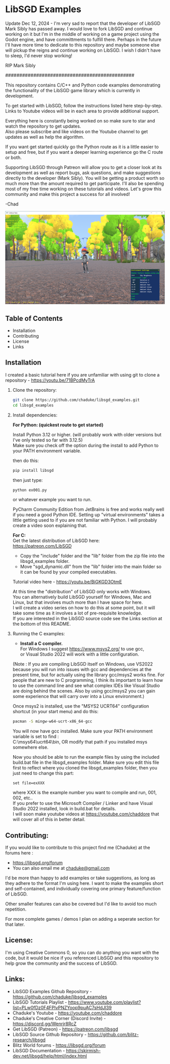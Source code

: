 # LibSGD Examples

Update Dec 12, 2024 - 
I'm very sad to report that the developer of LibSGD Mark Sibly has passed away.  I would love to fork LibSGD and continue working on it but I'm in the middle of working on a game project using the Godot engine, and have committments to fulfill there.  Perhaps in the future I'll have more time to dedicate to this repository and maybe someone else will pickup the reigns and continue working on LibSGD.  I wish I didn't have to sleep, I'd never stop working!  

RIP Mark Sibly

##############################################


This repository contains C/C++ and Python code examples demonstrating the functionality of the LibSGD game library which is currently in development.    
 
To get started with LibSGD, follow the instructions listed here step-by-step.     
Links to Youtube videos will be in each area to provide additional support.  
        
Everything here is constantly being worked on so make sure to star and watch the repository to get updates.    
Also please subscribe and like videos on the Youtube channel to get updates as well as help the algorithm.        

If you want get started quickly go the Python route as it is a little easier to setup and free, but if you want a deeper learning experience go the C route or both.  

Supporting LibSGD through Patreon will allow you to get a closer look at its development as well as report bugs, ask questions, and make suggestions directly to the developer (Mark Sibly).  You will be getting a product worth so much more than the amount required to get participate.  I'll also be spending most of my free time working on these tutorials and videos.  Let's grow this community and make this project a success for all involved!    

-Chad  

![Example Screenshot](https://github.com/Chaduke/libsgd_examples/blob/master/images/example.png)

## Table of Contents

- Installation
- Contributing
- License
- Links

## Installation

I created a basic tutorial here if you are unfamiliar with using git to clone a repository - https://youtu.be/71BPcdMyTrA   

1. Clone the repository:  
   ```sh
   git clone https://github.com/chaduke/libsgd_examples.git
   cd libsgd_examples
   ```

2. Install dependencies:  

	**For Python: (quickest route to get started)**  
   	
	Install Python 3.12 or higher. (will probably work with older versions but I've only tested so far with 3.12.5)  
	Make sure you check off the option during the install to add Python to your PATH environment variable.   
	
	then do this:  
	```sh
	pip install libsgd
	```
	then just type: 
	```sh
	python ex001.py 
	```
	or whatever example you want to run.  
	
	PyCharm Community Edition from JetBrains is free and works really well if you need a good Python IDE.  Setting up "virtual environments" takes a little getting used to if you are not familiar with Python. I will probably create a video soon explaining that.      
    
	**For C:**    	
	Get the latest distribution of LibSGD here:        
	https://patreon.com/LibSGD  	
	- Copy the "include" folder and the "lib" folder from the zip file into the libsgd_examples folder.
	- Move "sgd_dynamic.dll" from the "lib" folder into the main folder so it can be found by your compiled executables.  
	
 	Tutorial video here - https://youtu.be/BiGKGD3OtmE
	
	At this time the "distribution" of LibSGD only works with Windows.     	
	You can alternatively build LibSGD yourself for Windows, Mac and Linux, but that involves much more than I have space for here.    
	I will create a video series on how to do this at some point, but it will take some time as it involves a lot of pre-requisite knowledge.  
	If you are interested in the LibSGD source code see the Links section at the bottom of this README.   
	
3. Running the C examples:   	
	- **Install a C compiler.**     
	For Windows I suggest https://www.msys2.org/ to use gcc,      
	or Visual Studio 2022 will work with a little configuration.  
	
	(Note : If you are compiling LibSGD itself on Windows, use VS2022 because you will run into issues with gcc and dependencies at the present time, but for actually using the library gcc/msys2 works fine. For people that are new to C programming, I think its important to learn how to use the command line and see what complex IDEs like Visual Studio are doing behind the scenes.  Also by using gcc/msys2 you can gain some experience that will carry over into a Linux environment.)    
	
	Once msys2 is installed, use the "MSYS2 UCRT64" configuration shortcut (in your start menu) and do this:  
	```sh 
	pacman -S mingw-w64-ucrt-x86_64-gcc
	```
	You will now have gcc installed.  Make sure your PATH environment variable is set to find :   
	C:\msys64\ucrt64\bin, OR modify that path if you installed msys somewhere else.  
	
	Now you should be able to run the example files by using the included build.bat file in the libsgd_examples folder. Make sure you edit this file first to reflect where you cloned the libsgd_examples folder, then you just need to change this part:  
	```code
	set file=exXXX
	```
	where XXX is the example number you want to compile and run, 001, 002, etc..  
	If you prefer to use the Microsoft Compiler / Linker and have Visual Studio 2022 installed, look in build.bat for details.   
	I will soon make youtube videos at https://youtube.com/chaddore that will cover all of this in better detail.  	

## Contributing:  

If you would like to contribute to this project find me (Chaduke) at the forums here :  
- https://libsgd.org/forum  
- You can also email me at chaduke@gmail.com    

I'd be more than happy to add examples or take suggestions, as long as they adhere to the format I'm using here.  I want to make the examples short and self-contained, and individually covering one primary feature/function of LibSGD.    
   	
Other smaller features can also be covered but I'd like to avoid too much repetition.  
     
For more complete games / demos I plan on adding a seperate section for that later.    	
		
## License:     

I'm using Creative Commons 0, so you can do anything you want with the code, but it would be nice if you referenced LibSGD and this repository to help grow the community and the success of LibSGD.     
	
## Links:  

- LibSGD Examples Github Repository - https://github.com/chaduke/libsgd_examples  
- LibSGD Tutorials Playlist - https://www.youtube.com/playlist?list=PLw0fDz0F4FPlvPNZYoop9puAC7sHdJl39  
- Chaduke's Youtube - https://youtube.com/chaddore    
- Chaduke's Creative Corner (Discord Invite) - https://discord.gg/Wenrjr8RcZ  
- Get LibSGD (Patreon) - https://patreon.com/libsgd    
- LibSGD Source Github Repository - https://github.com/blitz-research/libsgd  
- Blitz World forums - https://libsgd.org/forum 
- LibSGD Documentation - https://skirmish-dev.net/libsgd/help/html/index.html   
